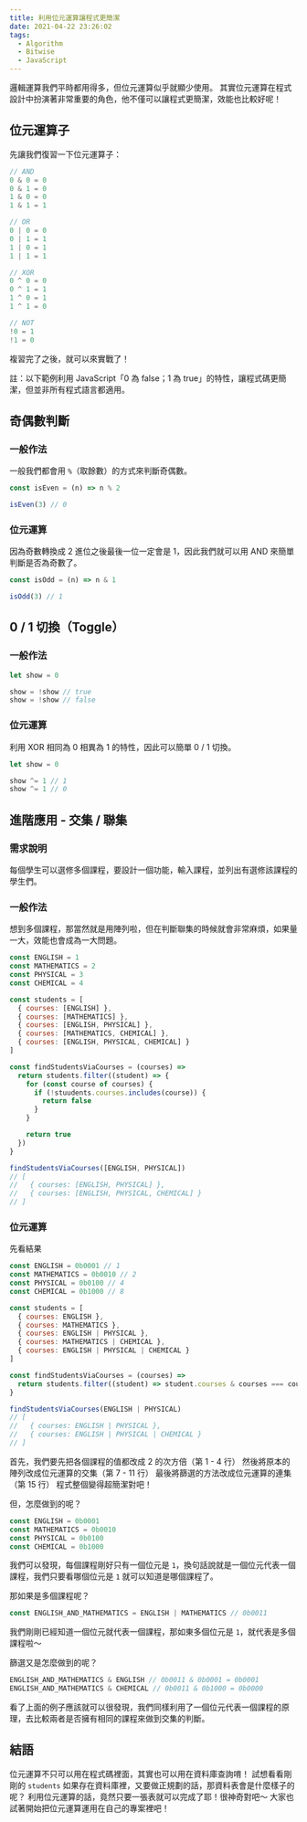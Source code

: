 ```yaml
---
title: 利用位元運算讓程式更簡潔
date: 2021-04-22 23:26:02
tags:
  - Algorithm
  - Bitwise
  - JavaScript
---
```


邏輯運算我們平時都用得多，但位元運算似乎就顯少使用。
其實位元運算在程式設計中扮演著非常重要的角色，他不僅可以讓程式更簡潔，效能也比較好呢！

<!--more-->

## 位元運算子

先讓我們復習一下位元運算子：

```javascript
// AND
0 & 0 = 0
0 & 1 = 0
1 & 0 = 0
1 & 1 = 1

// OR
0 | 0 = 0
0 | 1 = 1
1 | 0 = 1
1 | 1 = 1

// XOR
0 ^ 0 = 0
0 ^ 1 = 1
1 ^ 0 = 1
1 ^ 1 = 0

// NOT
!0 = 1
!1 = 0
```

複習完了之後，就可以來實戰了！

註：以下範例利用 JavaScript「0 為 false；1 為 true」的特性，讓程式碼更簡潔，但並非所有程式語言都適用。

## 奇偶數判斷

### 一般作法

一般我們都會用 `%`（取餘數）的方式來判斷奇偶數。

```javascript
const isEven = (n) => n % 2

isEven(3) // 0
```

### 位元運算

因為奇數轉換成 2 進位之後最後一位一定會是 1，因此我們就可以用 AND 來簡單判斷是否為奇數了。

```javascript
const isOdd = (n) => n & 1

isOdd(3) // 1
```

## 0 / 1 切換（Toggle）

### 一般作法

```javascript
let show = 0

show = !show // true
show = !show // false
```

### 位元運算

利用 XOR 相同為 0 相異為 1 的特性，因此可以簡單 0 / 1 切換。

```javascript
let show = 0

show ^= 1 // 1
show ^= 1 // 0
```

## 進階應用 - 交集 / 聯集

### 需求說明

每個學生可以選修多個課程，要設計一個功能，輸入課程，並列出有選修該課程的學生們。

### 一般作法

想到多個課程，那當然就是用陣列啦，但在判斷聯集的時候就會非常麻煩，如果量一大，效能也會成為一大問題。

```javascript
const ENGLISH = 1
const MATHEMATICS = 2
const PHYSICAL = 3
const CHEMICAL = 4

const students = [
  { courses: [ENGLISH] },
  { courses: [MATHEMATICS] },
  { courses: [ENGLISH, PHYSICAL] },
  { courses: [MATHEMATICS, CHEMICAL] },
  { courses: [ENGLISH, PHYSICAL, CHEMICAL] }
]

const findStudentsViaCourses = (courses) =>
  return students.filter((student) => {
    for (const course of courses) {
      if (!stuudents.courses.includes(course)) {
        return false
      }
    }

    return true
  })
}

findStudentsViaCourses([ENGLISH, PHYSICAL])
// [
//   { courses: [ENGLISH, PHYSICAL] },
//   { courses: [ENGLISH, PHYSICAL, CHEMICAL] }
// ]
```

### 位元運算

先看結果

```javascript
const ENGLISH = 0b0001 // 1
const MATHEMATICS = 0b0010 // 2
const PHYSICAL = 0b0100 // 4
const CHEMICAL = 0b1000 // 8

const students = [
  { courses: ENGLISH },
  { courses: MATHEMATICS },
  { courses: ENGLISH | PHYSICAL },
  { courses: MATHEMATICS | CHEMICAL },
  { courses: ENGLISH | PHYSICAL | CHEMICAL }
]

const findStudentsViaCourses = (courses) =>
  return students.filter((student) => student.courses & courses === courses)
}

findStudentsViaCourses(ENGLISH | PHYSICAL)
// [
//   { courses: ENGLISH | PHYSICAL },
//   { courses: ENGLISH | PHYSICAL | CHEMICAL }
// ]
```

首先，我們要先把各個課程的值都改成 2 的次方倍（第 1 - 4 行）
然後將原本的陣列改成位元運算的交集（第 7 - 11 行）
最後將篩選的方法改成位元運算的連集（第 15 行）
程式整個變得超簡潔對吧！

但，怎麼做到的呢？

```javascript
const ENGLISH = 0b0001
const MATHEMATICS = 0b0010
const PHYSICAL = 0b0100
const CHEMICAL = 0b1000
```

我們可以發現，每個課程剛好只有一個位元是 `1`，換句話說就是一個位元代表一個課程，我們只要看哪個位元是 `1` 就可以知道是哪個課程了。

那如果是多個課程呢？

```javascript
const ENGLISH_AND_MATHEMATICS = ENGLISH | MATHEMATICS // 0b0011
```

我們剛剛已經知道一個位元就代表一個課程，那如東多個位元是 `1`，就代表是多個課程啦～

篩選又是怎麼做到的呢？

```javascript
ENGLISH_AND_MATHEMATICS & ENGLISH // 0b0011 & 0b0001 = 0b0001
ENGLISH_AND_MATHEMATICS & CHEMICAL // 0b0011 & 0b1000 = 0b0000
```

看了上面的例子應該就可以很發現，我們同樣利用了一個位元代表一個課程的原理，去比較兩者是否擁有相同的課程來做到交集的判斷。

## 結語

位元運算不只可以用在程式碼裡面，其實也可以用在資料庫查詢唷！
試想看看剛剛的 `students` 如果存在資料庫裡，又要做正規劃的話，那資料表會是什麼樣子的呢？
利用位元運算的話，竟然只要一張表就可以完成了耶！很神奇對吧～
大家也試著開始把位元運算運用在自己的專案裡吧！
